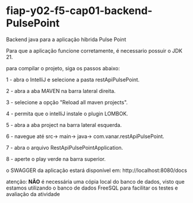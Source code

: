 # fiap-y02-f5-cap01-backend-PulsePoint
Backend java para a aplicação hibrida Pulse Point

Para que a aplicação funcione corretamente, é necessario possuir o JDK 21. 

para compilar o projeto, siga os passos abaixo:

1 - abra o IntelliJ e selecione a pasta restApiPulsePoint.

2 - abra a aba MAVEN na barra lateral direita.

3 - selecione a opção "Reload all maven projects".

4 - permita que o intelliJ instale o plugin LOMBOK.

5 - abra a aba project na barra lateral esquerda.

6 - navegue até src-> main-> java-> com.vanar.restApiPulsePoint.

7 - abra o arquivo RestApiPulsePointApplication.

8 - aperte o play verde na barra superior.

o SWAGGER da aplicação estará disponível em: http://localhost:8080/docs

atenção: **NÃO** é necessária uma cópia local do banco de dados, visto que estamos utilizando o banco de dados FreeSQL para facilitar os testes e avaliação da atividade


